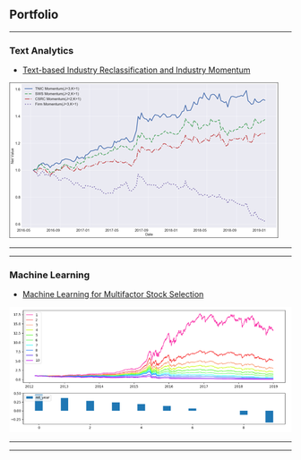 ## Portfolio

---

### Text Analytics 

- [Text-based Industry Reclassification and Industry Momentum](/ind_momentum)
<img src="images/ind_momentum_cover.png?raw=true"/>

---


---

### Machine Learning

- [Machine Learning for Multifactor Stock Selection](/ml_multifactor)
<img src="images/ml_multifactor_cover.png?raw=true"/>

---




---
<!-- Remove above link if you don't want to attibute -->
